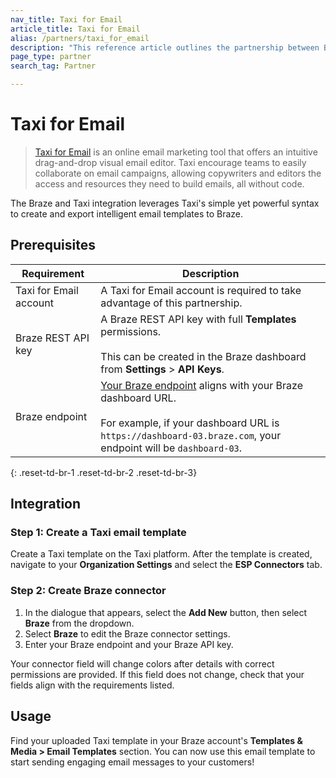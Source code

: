 ```yaml
---
nav_title: Taxi for Email
article_title: Taxi for Email
alias: /partners/taxi_for_email
description: "This reference article outlines the partnership between Braze and Taxi for Email, an online email marketing tool that allows Braze customers to create intelligent email templates using their drag-and-drop interface and simple yet powerful syntax."
page_type: partner
search_tag: Partner

---
```


# Taxi for Email

> [Taxi for Email](http://taxiforemail.com/) is an online email marketing tool that offers an intuitive drag-and-drop visual email editor. Taxi encourage teams to easily collaborate on email campaigns, allowing copywriters and editors the access and resources they need to build emails, all without code.

The Braze and Taxi integration leverages Taxi's simple yet powerful syntax to create and export intelligent email templates to Braze. 

## Prerequisites

| Requirement | Description |
| ------------| ----------- |
| Taxi for Email account | A Taxi for Email account is required to take advantage of this partnership. |
| Braze REST API key | A Braze REST API key with full **Templates** permissions. <br><br> This can be created in the Braze dashboard from **Settings** > **API Keys**. |
| Braze endpoint | [Your Braze endpoint]({{site.baseurl}}/api/basics/#endpoints) aligns with your Braze dashboard URL.<br><br> For example, if your dashboard URL is `https://dashboard-03.braze.com`, your endpoint will be `dashboard-03`. |
{: .reset-td-br-1 .reset-td-br-2 .reset-td-br-3}

## Integration

### Step 1: Create a Taxi email template

Create a Taxi template on the Taxi platform. After the template is created, navigate to your **Organization Settings** and select the **ESP Connectors** tab.

### Step 2: Create Braze connector

1. In the dialogue that appears, select the **Add New** button, then select **Braze** from the dropdown. 
2. Select **Braze** to edit the Braze connector settings.
3. Enter your Braze endpoint and your Braze API key.

Your connector field will change colors after details with correct permissions are provided. If this field does not change, check that your fields align with the requirements listed.

## Usage

Find your uploaded Taxi template in your Braze account's **Templates & Media > Email Templates** section. You can now use this email template to start sending engaging email messages to your customers!

[1]: {{site.baseurl}}/user_guide/message_building_by_channel/email/creating_an_email_template/
